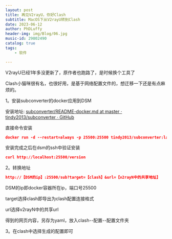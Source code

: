```yaml
---
layout: post
title: 再见V2rayU，你好Clash
subtitle: MacOS下从V2rayU转到Clash
date: 2023-06-12
author: PhDLuffy
header-img: img/Blog/06.jpg
music-id: 29802490
catalog: true
tags:
    - 软件

---
```


V2rayU已经1年多没更新了，原作者也跑路了，是时候换个工具了

Clash小猫咪很有名，也很好用，是基于网络配置文件的，想迁移一下还是有点麻烦的。

1。安装subconverter的docker应用到DSM

安装地址: [subconverter/README-docker.md at master · tindy2013/subconverter · GitHub](https://github.com/tindy2013/subconverter/blob/master/README-docker.md)

直接命令安装



```json
docker run -d --restart=always -p 25500:25500 tindy2013/subconverter:latest
```



安装完成之后在dsm的ssh中验证安装

```json
curl http://localhost:25500/version
```



2。转换地址

```json
http://【DSM的ip】:25500/sub?target=【clash】&url=【v2rayN中的共享地址】
```



DSM的ip即docker容器所在ip，端口号25500

target选择clash即导出为clash配置连接格式

url选择v2rayN中的共享url



得到的网页内容，另存为yaml，放入clash--配置--配置文件夹

3。在clash中选择生成的配置即可





